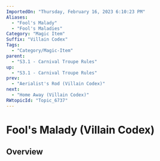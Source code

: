 ```yaml
---
ImportedOn: "Thursday, February 16, 2023 6:10:23 PM"
Aliases:
  - "Fool's Malady"
  - "Fool's Maladies"
Category: "Magic Item"
Suffix: "Villain Codex"
Tags:
  - "Category/Magic-Item"
parent:
  - "S3.1 - Carnival Troupe Rules"
up:
  - "S3.1 - Carnival Troupe Rules"
prev:
  - "Aerialist's Rod (Villain Codex)"
next:
  - "Home Away (Villain Codex)"
RWtopicId: "Topic_6737"
---
```

# Fool's Malady (Villain Codex)
## Overview
